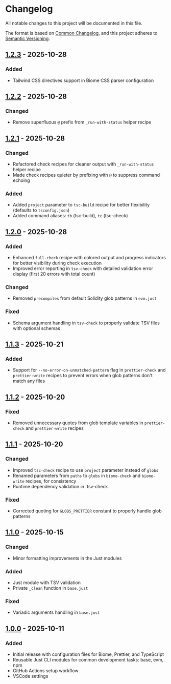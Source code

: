 # Changelog

All notable changes to this project will be documented in this file.

The format is based on [Common Changelog](https://common-changelog.org/), and this project adheres to
[Semantic Versioning](https://semver.org/spec/v2.0.0.html).

[1.2.3]: https://github.com/sablier-labs/devkit/releases/tag/v1.2.3
[1.2.2]: https://github.com/sablier-labs/devkit/releases/tag/v1.2.2
[1.2.1]: https://github.com/sablier-labs/devkit/releases/tag/v1.2.1
[1.2.0]: https://github.com/sablier-labs/devkit/releases/tag/v1.2.0
[1.1.3]: https://github.com/sablier-labs/devkit/releases/tag/v1.1.3
[1.1.2]: https://github.com/sablier-labs/devkit/releases/tag/v1.1.2
[1.1.1]: https://github.com/sablier-labs/devkit/releases/tag/v1.1.1
[1.1.0]: https://github.com/sablier-labs/devkit/releases/tag/v1.1.0
[1.0.0]: https://github.com/sablier-labs/devkit/releases/tag/v1.0.0

## [1.2.3] - 2025-10-28

### Added

- Tailwind CSS directives support in Biome CSS parser configuration

## [1.2.2] - 2025-10-28

### Changed

- Remove superfluous `@` prefix from `_run-with-status` helper recipe

## [1.2.1] - 2025-10-28

### Changed

- Refactored check recipes for cleaner output with `_run-with-status` helper recipe
- Made check recipes quieter by prefixing with `@` to suppress command echoing

### Added

- Added `project` parameter to `tsc-build` recipe for better flexibility (defaults to `tsconfig.json`)
- Added command aliases: `tb` (tsc-build), `tc` (tsc-check)

## [1.2.0] - 2025-10-28

### Added

- Enhanced `full-check` recipe with colored output and progress indicators for better visibility during check execution
- Improved error reporting in `tsv-check` with detailed validation error display (first 20 errors with total count)

### Changed

- Removed `precompiles` from default Solidity glob patterns in `evm.just`

### Fixed

- Schema argument handling in `tsv-check` to properly validate TSV files with optional schemas

## [1.1.3] - 2025-10-21

### Added

- Support for `--no-error-on-unmatched-pattern` flag in `prettier-check` and `prettier-write` recipes to prevent errors
  when glob patterns don't match any files

## [1.1.2] - 2025-10-20

### Fixed

- Removed unnecessary quotes from glob template variables in `prettier-check` and `prettier-write` recipes

## [1.1.1] - 2025-10-20

### Changed

- Improved `tsc-check` recipe to use `project` parameter instead of `globs`
- Renamed parameters from `paths` to `globs` in `biome-check` and `biome-write` recipes, for consistency
- Runtime dependency validation in `tsv-check

### Fixed

- Corrected quoting for `GLOBS_PRETTIER` constant to properly handle glob patterns

## [1.1.0] - 2025-10-15

### Changed

- Minor formatting improvements in the Just modules

### Added

- Just module with TSV validation
- Private `_clean` function in `base.just`

### Fixed

- Variadic arguments handling in `base.just`

## [1.0.0] - 2025-10-11

### Added

- Initial release with configuration files for Biome, Prettier, and TypeScript
- Reusable Just CLI modules for common development tasks: base, evm, npm
- GitHub Actions setup workflow
- VSCode settings
